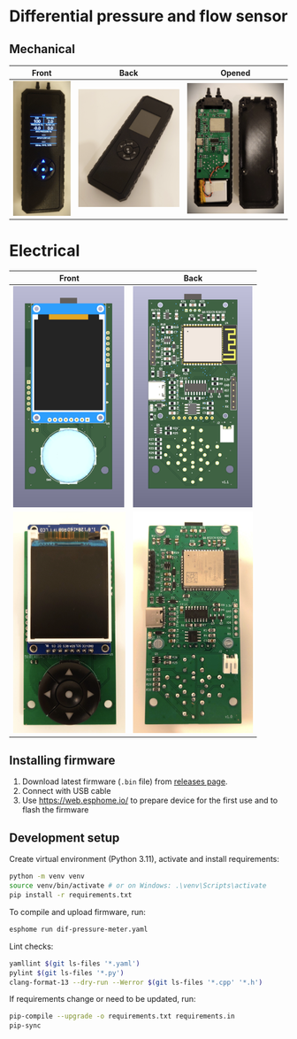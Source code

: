 # Differential pressure and flow sensor

## Mechanical

| **Front**                         | **Back**                         | **Opened**                       |
|-----------------------------------|----------------------------------|----------------------------------|
| ![](imgs/dpm-power-on-600.png)    | ![](imgs/dpm-power-off-600.png)  | ![](imgs/case-opened-600.png)    |

# Electrical

| **Front**                                             | **Back**                                              |
|-------------------------------------------------------|-------------------------------------------------------|
| <img src="imgs/pcb-model-front-600.png" height="400"> | <img src="imgs/pcb-model-back-600.png" height="400">  |
| <img src="imgs/pcb-front-600.png" height="400">       | <img src="imgs/pcb-back-600.png" height="400">       |

## Installing firmware

1. Download latest firmware (`.bin` file) from [releases page](https://**github**.com/ardiloot/dif-pressure-meter/releases/).
2. Connect with USB cable
3. Use https://web.esphome.io/ to prepare device for the first use and to flash the firmware

## Development setup

Create virtual environment (Python 3.11), activate and install requirements:

```bash
python -m venv venv
source venv/bin/activate # or on Windows: .\venv\Scripts\activate
pip install -r requirements.txt
```

To compile and upload firmware, run:

```bash
esphome run dif-pressure-meter.yaml
```

Lint checks:

```bash
yamllint $(git ls-files '*.yaml')
pylint $(git ls-files '*.py')
clang-format-13 --dry-run --Werror $(git ls-files '*.cpp' '*.h')
```

If requirements change or need to be updated, run:

```bash
pip-compile --upgrade -o requirements.txt requirements.in
pip-sync
```

